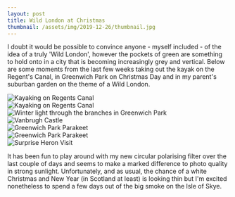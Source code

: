 ```yaml
---
layout: post
title: Wild London at Christmas
thumbnail: /assets/img/2019-12-26/thumbnail.jpg
---
```

I doubt it would be possible to convince anyone - myself included - of the idea of a truly 'Wild London', however the pockets of green are something to hold onto in a city that is becoming increasingly grey and vertical.  Below are some moments from the last few weeks taking out the kayak on the Regent's Canal, in Greenwich Park on Christmas Day and in my parent's suburban garden on the theme of a Wild London.

<div class="uk-grid uk-child-width-1-2 uk-grid-small" uk-grid="masonry: true">
  <div>
    <img data-src="/assets/img/2019-12-26/kayak-regents-canal.jpg" alt="Kayaking on Regents Canal" uk-img/>
  </div>
  <div>
    <img data-src="/assets/img/2019-12-26/kayak-regents-canal-2.jpg" alt="Kayaking on Regents Canal" uk-img/>
  </div>
  <div>
    <img data-src="/assets/img/2019-12-26/thumbnail-big.jpg" alt="Winter light through the branches in Greenwich Park" uk-img/>
  </div>
  <div>
    <img data-src="/assets/img/2019-12-26/vanbrugh-castle.jpg" alt="Vanbrugh Castle" uk-img/>
  </div>
  <div>
    <img data-src="/assets/img/2019-12-26/parakeet-in-tree.jpg" alt="Greenwich Park Parakeet" uk-img/>
  </div>
  <div>
    <img data-src="/assets/img/2019-12-26/parakeet-on-branch.jpg" alt="Greenwich Park Parakeet" uk-img/>
  </div>
  <div>
    <img data-src="/assets/img/2019-12-26/heron-garden.jpg" alt="Surprise Heron Visit" uk-img/>
  </div>
</div>

It has been fun to play around with my new circular polarising filter over the last couple of days and seems to make a marked difference to photo quality in strong sunlight.  Unfortunately, and as usual, the chance of a white Christmas and New Year (in Scotland at least) is looking thin but I'm excited nonetheless to spend a few days out of the big smoke on the Isle of Skye.
